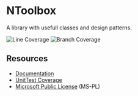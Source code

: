 # NToolbox
A library with usefull classes and design patterns.

![Line Coverage](http://coverage.newsight.de/NToolbox/badge_linecoverage.svg)
![Branch Coverage](http://coverage.newsight.de/NToolbox/badge_branchcoverage.svg)

## Resources
* [Documentation](http://docs.newsight.de/NToolbox/)
* [UnitTest Coverage](http://coverage.newsight.de/NToolbox/)
* [Microsoft Public License](http://www.opensource.org/licenses/MS-PL) (MS-PL)